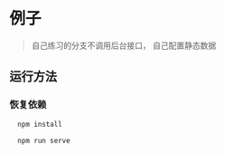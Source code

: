 
# 例子

> 自己练习的分支不调用后台接口， 自己配置静态数据

## 运行方法

### 恢复依赖

```bash
  npm install
```

```bash
  npm run serve
```
